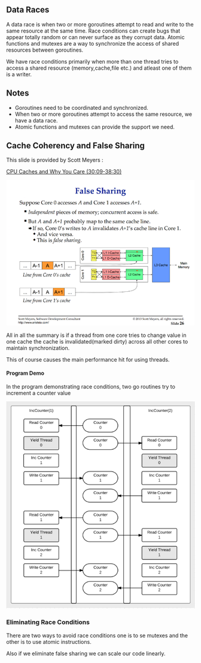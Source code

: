 ## Data Races

A data race is when two or more goroutines attempt to read and write to the same resource at the same time. Race conditions can create bugs that appear totally random or can never surface as they corrupt data. Atomic functions and mutexes are a way to synchronize the access of shared resources between goroutines.

We have race conditions primarily when more than one thread tries to access a shared resource (memory,cache,file etc.)
and atleast one of them is a writer.

## Notes

* Goroutines need to be coordinated and synchronized.
* When two or more goroutines attempt to access the same resource, we have a data race.
* Atomic functions and mutexes can provide the support we need.

## Cache Coherency and False Sharing
This slide is provided by Scott Meyers :

[CPU Caches and Why You Care (30:09-38:30)](https://youtu.be/WDIkqP4JbkE?t=1809)  


![](falseSharing.png)

All in all the summary is if a thread from one core tries to change value
in one cache the cache is invalidated(marked dirty) across all other cores 
to maintain synchronization.

This of course causes the main performance hit for using threads.


#### Program Demo
In the program demonstrating race conditions, two go routines try
to increment a counter value

![](data_race.png)

### Eliminating Race Conditions

There are two ways to avoid race conditions one is to se mutexes and the other
is to use atomic instructions.

Also if we eliminate false sharing we can scale our code linearly.